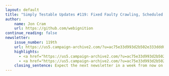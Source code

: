 ```yaml
---
layout: default
title: "Simply Testable Updates #119: Fixed Faulty Crawling, Scheduled Tests On-Target"
author:
    name: Jon Cram
    url: https://github.com/webignition
continue_reading: false
newsletter:
    issue_number: 119th
    url: https://us5.campaign-archive2.com/?u=ac75e33d993d2b502e333ddd0&amp;id=fdca7f5908
    highlights:
      - <a href="https://us5.campaign-archive2.com/?u=ac75e33d993d2b502e333ddd0&amp;id=fdca7f5908#fixed-faulty-crawling">Fixed Faulty Crawling</a>
      - <a href="https://us5.campaign-archive2.com/?u=ac75e33d993d2b502e333ddd0&amp;id=fdca7f5908#scheduled-tests-on-target">Scheduled Tests On-Target (Coming Soon)</a>
    closing_sentence: Expect the next newsletter in a week from now on 8 April 2015
---
```

